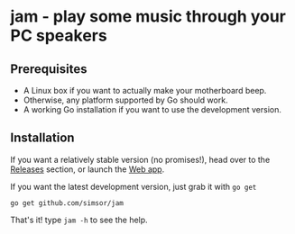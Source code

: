 # jam - play some music through your PC speakers

## Prerequisites

* A Linux box if you want to actually make your motherboard beep. 
* Otherwise, any platform supported by Go should work.
* A working Go installation if you want to use the development version.

## Installation

If you want a relatively stable version (no promises!), head over to the 
[Releases](https://github.com/simsor/jam/releases) section, or launch 
the [Web app](https://jam.sixfoisneuf.fr).

If you want the latest development version, just grab it with ``go get``
```
go get github.com/simsor/jam
```

That's it! type ``jam -h`` to see the help.
